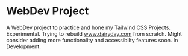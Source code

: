 # WebDev Project
 A WebDev project to practice and hone my Tailwind CSS Projects.
 Experimental. Trying to rebuild www.dairyday.com from scratch. 
 Might consider adding more functionality and accessibilty features soon. In Development.

